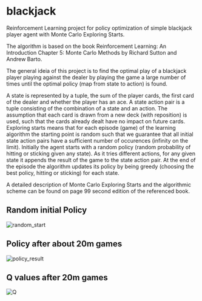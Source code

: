 # blackjack
Reinforcement Learning project for policy optimization of simple blackjack player agent with Monte Carlo Exploring Starts.

The algorithm is based on the book Reinforcement Learning: An Introduction Chapter 5: Monte Carlo Methods by Richard Sutton and Andrew Barto.

The general ideia of this project is to find the optimal play of a blackjack player playing against the dealer by playing the game a large number of times until the optimal policy (map from state to action) is found.

A state is represented by a tuple, the sum of the player cards, the first card of the dealer and whether the player has an ace. 
A state action pair is a tuple consisting of the combination of a state and an action.
The assumption that each card is drawn from a new deck (with reposition) is used, such that the cards already dealt have no impact on future cards.
Exploring starts means that for each episode (game) of the learning algorithm the starting point is random such that we guarantee that all initial state action pairs have a sufficient number of occurences (infinity on the limit). 
Initially the agent starts with a random policy (random probability of hitting or sticking given any state). 
As it tries different actions, for any given state it appends the result of the game to the state action pair. 
At the end of the episode the algorithm updates its policy by being greedy (choosing the best policy, hitting or sticking) for each state.

A detailed description of Monte Carlo Exploring Starts and the algorithmic scheme can be found on page 99 second edition of the referenced book.

## Random initial Policy
![random_start](https://user-images.githubusercontent.com/25706305/165876049-49213ee5-7168-48d2-98e9-caba040a464f.png)

## Policy after about 20m games
![policy_result](https://user-images.githubusercontent.com/25706305/165876059-56bcd992-0ec1-4f25-8086-409707876f0c.png)

## Q values after 20m games
![Q](https://user-images.githubusercontent.com/25706305/165876063-c78cf97c-95f2-470a-bf6b-4bcf4f587db1.png)
